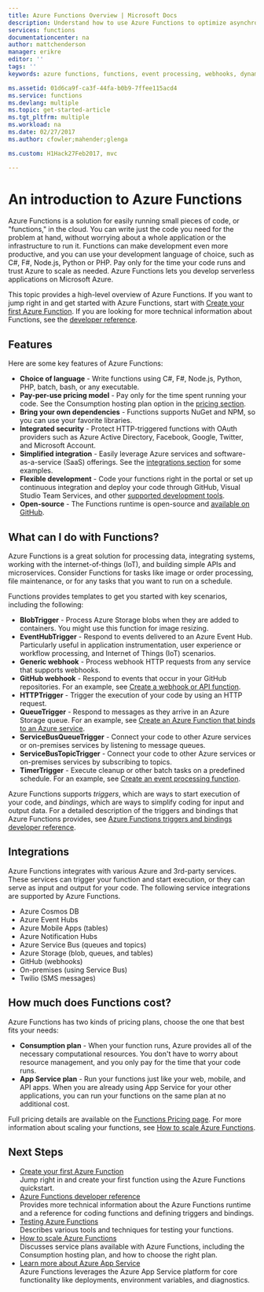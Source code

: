 ```yaml
---
title: Azure Functions Overview | Microsoft Docs
description: Understand how to use Azure Functions to optimize asynchronous workloads in minutes.
services: functions
documentationcenter: na
author: mattchenderson
manager: erikre
editor: ''
tags: ''
keywords: azure functions, functions, event processing, webhooks, dynamic compute, serverless architecture

ms.assetid: 01d6ca9f-ca3f-44fa-b0b9-7ffee115acd4
ms.service: functions
ms.devlang: multiple
ms.topic: get-started-article
ms.tgt_pltfrm: multiple
ms.workload: na
ms.date: 02/27/2017
ms.author: cfowler;mahender;glenga

ms.custom: H1Hack27Feb2017, mvc

---
```

# An introduction to Azure Functions  
Azure Functions is a solution for easily running small pieces of code, or "functions," in the cloud. You can write just the code you need for the problem at hand, without worrying about a whole application or the infrastructure to run it. Functions can make development even more productive, and you can use your development language of choice, such as C#, F#, Node.js, Python or PHP. Pay only for the time your code runs and trust Azure to scale as needed. Azure Functions lets you develop serverless applications on Microsoft Azure.

This topic provides a high-level overview of Azure Functions. If you want to jump right in and get started with Azure Functions, start with [Create your first Azure Function](functions-create-first-azure-function.md). If you are looking for more technical information about Functions, see the [developer reference](functions-reference.md).

## Features
Here are some key features of Azure Functions:

* **Choice of language** - Write functions using C#, F#, Node.js, Python, PHP, batch, bash, or any executable.
* **Pay-per-use pricing model** - Pay only for the time spent running your code. See the Consumption hosting plan option in the [pricing section](#pricing).  
* **Bring your own dependencies** - Functions supports NuGet and NPM, so you can use your favorite libraries.  
* **Integrated security** - Protect HTTP-triggered functions with OAuth providers such as Azure Active Directory, Facebook, Google, Twitter, and Microsoft Account.  
* **Simplified integration** - Easily leverage Azure services and software-as-a-service (SaaS) offerings. See the [integrations section](#integrations) for some examples.  
* **Flexible development** - Code your functions right in the portal or set up continuous integration and deploy your code through GitHub, Visual Studio Team Services, and other [supported development tools](../app-service-web/web-sites-deploy.md#deploy-using-an-ide).  
* **Open-source** - The Functions runtime is open-source and [available on GitHub](https://github.com/azure/azure-webjobs-sdk-script).  

## What can I do with Functions?
Azure Functions is a great solution for processing data, integrating systems, working with the internet-of-things (IoT), and building simple APIs and microservices. Consider Functions for tasks like image or order processing, file maintenance, or for any tasks that you want to run on a schedule. 

Functions provides templates to get you started with key scenarios, including the following:

* **BlobTrigger** - Process Azure Storage blobs when they are added to containers. You might use this function for image resizing.
* **EventHubTrigger** -  Respond to events delivered to an Azure Event Hub. Particularly useful in application instrumentation, user experience or workflow processing, and Internet of Things (IoT) scenarios.
* **Generic webhook** - Process webhook HTTP requests from any service that supports webhooks.
* **GitHub webhook** - Respond to events that occur in your GitHub repositories. For an example, see [Create a webhook or API function](functions-create-a-web-hook-or-api-function.md).
* **HTTPTrigger** - Trigger the execution of your code by using an HTTP request.
* **QueueTrigger** - Respond to messages as they arrive in an Azure Storage queue. For an example, see [Create an Azure Function that binds to an Azure service](functions-create-an-azure-connected-function.md).
* **ServiceBusQueueTrigger** - Connect your code to other Azure services or on-premises services by listening to message queues. 
* **ServiceBusTopicTrigger** - Connect your code to other Azure services or on-premises services by subscribing to topics. 
* **TimerTrigger** - Execute cleanup or other batch tasks on a predefined schedule. For an example, see [Create an event processing function](functions-create-an-event-processing-function.md).

Azure Functions supports *triggers*, which are ways to start execution of your code, and *bindings*, which are ways to simplify coding for input and output data. For a detailed description of the triggers and bindings that Azure Functions provides, see [Azure Functions triggers and bindings developer reference](functions-triggers-bindings.md).

## <a name="integrations"></a>Integrations
Azure Functions integrates with various Azure and 3rd-party services. These services can trigger your function and start execution, or they can serve as input and output for your code. The following service integrations are supported by Azure Functions. 

* Azure Cosmos DB
* Azure Event Hubs 
* Azure Mobile Apps (tables)
* Azure Notification Hubs
* Azure Service Bus (queues and topics)
* Azure Storage (blob, queues, and tables) 
* GitHub (webhooks)
* On-premises (using Service Bus)
* Twilio (SMS messages)

## <a name="pricing"></a>How much does Functions cost?
Azure Functions has two kinds of pricing plans, choose the one that best fits your needs: 

* **Consumption plan** - When your function runs, Azure provides all of the necessary computational resources. You don't have to worry about resource management, and you only pay for the time that your code runs. 
* **App Service plan** - Run your functions just like your web, mobile, and API apps. When you are already using App Service for your other applications, you can run your functions on the same plan at no additional cost. 

Full pricing details are available on the [Functions Pricing page](https://azure.microsoft.com/pricing/details/functions/). For more information about scaling your functions, see [How to scale Azure Functions](functions-scale.md).

## Next Steps
* [Create your first Azure Function](functions-create-first-azure-function.md)  
  Jump right in and create your first function using the Azure Functions quickstart. 
* [Azure Functions developer reference](functions-reference.md)  
  Provides more technical information about the Azure Functions runtime and a reference for coding functions and defining triggers and bindings.
* [Testing Azure Functions](functions-test-a-function.md)  
  Describes various tools and techniques for testing your functions.
* [How to scale Azure Functions](functions-scale.md)  
  Discusses service plans available with Azure Functions, including the Consumption hosting plan, and how to choose the right plan. 
* [Learn more about Azure App Service](../app-service/app-service-value-prop-what-is.md)  
  Azure Functions leverages the Azure App Service platform for core functionality like deployments, environment variables, and diagnostics. 

